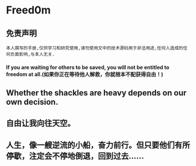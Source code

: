 # Freed0m
## 免责声明

`本人撰写的手册,仅供学习和研究使用,请勿使用文中的技术源码用于非法用途,任何人造成的任何负面影响,与本人无关.`



#### If you are waiting for others to be saved, you will not be entitled to freedom at all.(如果你正在等待他人解救，你就根本不配获得自由！)


## Whether the shackles are heavy depends on our own decision.


## 自由让我向往天空。

## 人生，像一艘逆流的小船，奋力前行。但只要他们有所停歇，注定会不停地倒退，回到过去......


